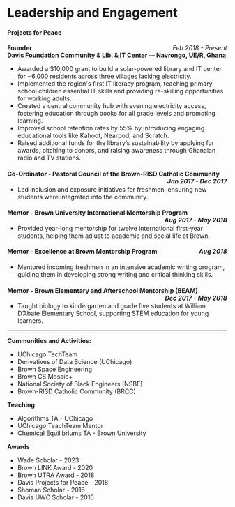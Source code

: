 # Leadership and Engagement

#### Projects for Peace  
**Founder**  <span style="float: right;">*Feb 2018 - Present* </span>  
**Davis Foundation Community & Lib. & IT Center — Navrongo, UE/R, Ghana**  
- Awarded a $10,000 grant to build a solar-powered library and IT center for ~6,000 residents across three villages lacking electricity.  
- Implemented the region's first IT literacy program, teaching primary school children essential IT skills and providing re-skilling opportunities for working adults.  
- Created a central community hub with evening electricity access, fostering education through books for all grade levels and promoting learning.  
- Improved school retention rates by 55% by introducing engaging educational tools like Kahoot, Nearpod, and Scratch.  
- Raised additional funds for the library’s sustainability by applying for awards, pitching to donors, and raising awareness through Ghanaian radio and TV stations.  

#### Co-Ordinator - Pastoral Council of the Brown-RISD Catholic Community  <span style="float: right;">*Jan 2017 - Dec 2017* </span>  
- Led inclusion and exposure initiatives for freshmen, ensuring new students were integrated into the community.

#### Mentor - Brown University International Mentorship Program  <span style="float: right;">*Aug 2017 - May 2018* </span>  
- Provided year-long mentorship for twelve international first-year students, helping them adjust to academic and social life at Brown.

#### Mentor - Excellence at Brown Mentorship Program  <span style="float: right;">*Aug 2018* </span>  
- Mentored incoming freshmen in an intensive academic writing program, guiding them in developing strong writing and critical thinking skills.

#### Mentor - Brown Elementary and Afterschool Mentorship (BEAM)  <span style="float: right;">*Dec 2017 - May 2018* </span>  
- Taught biology to kindergarten and grade five students at William D’Abate Elementary School, supporting STEM education for young learners.

---

**Communities and Activities:**  
- UChicago TechTeam  
- Derivatives of Data Science (UChicago)  
- Brown Space Engineering  
- Brown CS Mosaic+  
- National Society of Black Engineers (NSBE)  
- Brown-RISD Catholic Community (BRCC)

**Teaching**  
- Algorithms TA - UChicago  
- UChicago TeachTeam Mentor  
- Chemical Equilibriums TA - Brown University

**Awards** 
- Wade Scholar - 2023
- Brown LINK Award - 2020
- Brown UTRA Award - 2018
- Davis Projects for Peace - 2018
- Shoman Scholar - 2016
- Davis UWC Scholar - 2016


